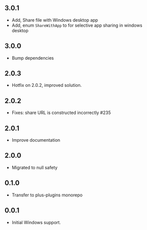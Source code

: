 ## 3.0.1

- Add, Share file with Windows desktop app
- Add, enum `ShareWithApp` to for selective app sharing in windows desktop

## 3.0.0

- Bump dependencies

## 2.0.3

- Hotfix on 2.0.2, improved solution.

## 2.0.2

- Fixes: share URL is constructed incorrectly #235

## 2.0.1

- Improve documentation

## 2.0.0

- Migrated to null safety

## 0.1.0

- Transfer to plus-plugins monorepo

## 0.0.1

- Initial Windows support.
